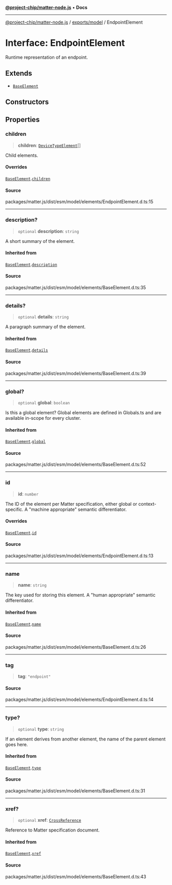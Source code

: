 [**@project-chip/matter-node.js**](../../../README.md) • **Docs**

***

[@project-chip/matter-node.js](../../../modules.md) / [exports/model](../README.md) / EndpointElement

# Interface: EndpointElement

Runtime representation of an endpoint.

## Extends

- [`BaseElement`](BaseElement.md)

## Constructors

## Properties

### children

> **children**: [`DeviceTypeElement`](DeviceTypeElement.md)[]

Child elements.

#### Overrides

[`BaseElement`](BaseElement.md).[`children`](BaseElement.md#children)

#### Source

packages/matter.js/dist/esm/model/elements/EndpointElement.d.ts:15

***

### description?

> `optional` **description**: `string`

A short summary of the element.

#### Inherited from

[`BaseElement`](BaseElement.md).[`description`](BaseElement.md#description)

#### Source

packages/matter.js/dist/esm/model/elements/BaseElement.d.ts:35

***

### details?

> `optional` **details**: `string`

A paragraph summary of the element.

#### Inherited from

[`BaseElement`](BaseElement.md).[`details`](BaseElement.md#details)

#### Source

packages/matter.js/dist/esm/model/elements/BaseElement.d.ts:39

***

### global?

> `optional` **global**: `boolean`

Is this a global element?  Global elements are defined in Globals.ts
and are available in-scope for every cluster.

#### Inherited from

[`BaseElement`](BaseElement.md).[`global`](BaseElement.md#global)

#### Source

packages/matter.js/dist/esm/model/elements/BaseElement.d.ts:52

***

### id

> **id**: `number`

The ID of the element per Matter specification, either global or
context-specific.  A "machine appropriate" semantic differentiator.

#### Overrides

[`BaseElement`](BaseElement.md).[`id`](BaseElement.md#id)

#### Source

packages/matter.js/dist/esm/model/elements/EndpointElement.d.ts:13

***

### name

> **name**: `string`

The key used for storing this element.  A "human appropriate" semantic
differentiator.

#### Inherited from

[`BaseElement`](BaseElement.md).[`name`](BaseElement.md#name)

#### Source

packages/matter.js/dist/esm/model/elements/BaseElement.d.ts:26

***

### tag

> **tag**: `"endpoint"`

#### Source

packages/matter.js/dist/esm/model/elements/EndpointElement.d.ts:14

***

### type?

> `optional` **type**: `string`

If an element derives from another element, the name of the parent
element goes here.

#### Inherited from

[`BaseElement`](BaseElement.md).[`type`](BaseElement.md#type)

#### Source

packages/matter.js/dist/esm/model/elements/BaseElement.d.ts:31

***

### xref?

> `optional` **xref**: [`CrossReference`](../namespaces/Specification/README.md#crossreference)

Reference to Matter specification document.

#### Inherited from

[`BaseElement`](BaseElement.md).[`xref`](BaseElement.md#xref)

#### Source

packages/matter.js/dist/esm/model/elements/BaseElement.d.ts:43
